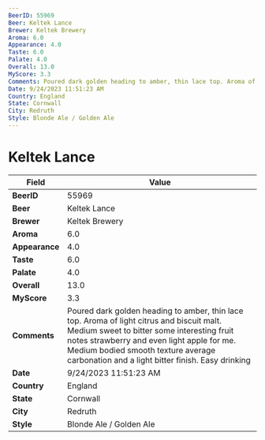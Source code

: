 ```yaml
---
BeerID: 55969
Beer: Keltek Lance
Brewer: Keltek Brewery
Aroma: 6.0
Appearance: 4.0
Taste: 6.0
Palate: 4.0
Overall: 13.0
MyScore: 3.3
Comments: Poured dark golden heading to amber, thin lace top. Aroma of light citrus and biscuit malt. Medium sweet to bitter some interesting fruit notes strawberry and even light apple for me.  Medium bodied smooth texture average carbonation and a light bitter finish. Easy drinking
Date: 9/24/2023 11:51:23 AM
Country: England
State: Cornwall
City: Redruth
Style: Blonde Ale / Golden Ale
---
```


# Keltek Lance

| Field         | Value |
|---------------|-------|
| **BeerID** | 55969 |
| **Beer** | Keltek Lance |
| **Brewer** | Keltek Brewery |
| **Aroma** | 6.0 |
| **Appearance** | 4.0 |
| **Taste** | 6.0 |
| **Palate** | 4.0 |
| **Overall** | 13.0 |
| **MyScore** | 3.3 |
| **Comments** | Poured dark golden heading to amber, thin lace top. Aroma of light citrus and biscuit malt. Medium sweet to bitter some interesting fruit notes strawberry and even light apple for me.  Medium bodied smooth texture average carbonation and a light bitter finish. Easy drinking  |
| **Date** | 9/24/2023 11:51:23 AM |
| **Country** | England |
| **State** | Cornwall |
| **City** | Redruth |
| **Style** | Blonde Ale / Golden Ale |
